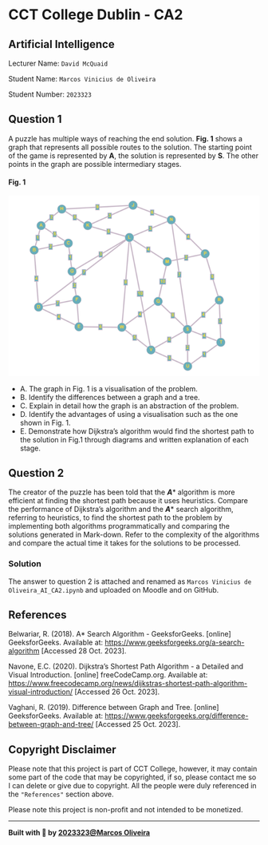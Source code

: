 # CCT College Dublin - CA2
## Artificial Intelligence

Lecturer Name: `David McQuaid`

Student Name: `Marcos Vinicius de Oliveira`

Student Number: `2023323`

## Question 1
A puzzle has multiple ways of reaching the end solution. **Fig. 1** shows a graph that represents all possible routes to the solution. The starting point of the game is represented by **A**, the solution is represented by **S**. The other points in the graph are possible intermediary stages.

#### Fig. 1
![alt text](/assets/Fig1.png "Fig. 1")

- A. The graph in Fig. 1 is a visualisation of the problem.
- B. Identify the differences between a graph and a tree. 
- C. Explain in detail how the graph is an abstraction of the problem.
- D. Identify the advantages of using a visualisation such as the one shown in Fig. 1.
- E. Demonstrate how Dijkstra’s algorithm would find the shortest path to the solution in Fig.1 through diagrams and written explanation of each stage.

## Question 2
The creator of the puzzle has been told that the ***A**** algorithm is more efficient at finding the shortest path because it uses heuristics. Compare the performance of Dijkstra’s algorithm and the ***A**** search algorithm, referring to heuristics, to find the shortest path to the problem by implementing both algorithms programmatically and comparing the solutions generated in Mark-down. Refer to the complexity of the algorithms and compare the actual time it takes for the solutions to be processed.

### Solution
The answer to question 2 is attached and renamed as `Marcos Vinicius de Oliveira_AI_CA2.ipynb` and uploaded on Moodle and on GitHub.

## References
Belwariar, R. (2018). A* Search Algorithm - GeeksforGeeks. [online] GeeksforGeeks. Available at: https://www.geeksforgeeks.org/a-search-algorithm [Accessed 28 Oct. 2023].

Navone, E.C. (2020). Dijkstra’s Shortest Path Algorithm - a Detailed and Visual Introduction. [online] freeCodeCamp.org. Available at: https://www.freecodecamp.org/news/dijkstras-shortest-path-algorithm-visual-introduction/ [Accessed 26 Oct. 2023].

Vaghani, R. (2019). Difference between Graph and Tree. [online] GeeksforGeeks. Available at: https://www.geeksforgeeks.org/difference-between-graph-and-tree/ [Accessed 25 Oct. 2023].


## Copyright Disclaimer
Please note that this project is part of CCT College, however, it may contain some part of the code that may be copyrighted, if so, please contact me so I can delete or give due to copyright. All the people were duly referenced in the `"References"` section above.

Please note this project is non-profit and not intended to be monetized.

---

<strong>Built with 💙 by [2023323@Marcos Oliveira](https://www.linkedin.com/in/pgmarcosoliveira/)</strong>